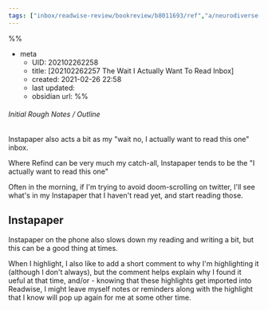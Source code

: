 ```yaml
---
tags: ["inbox/readwise-review/bookreview/b8011693/ref","a/neurodiverse-tech/inbox","p/ndw/inbox"]
---
```

%%
- meta
	- UID: 202102262258
	- title: [202102262257 The Wait I Actually Want To Read Inbox]
	- created: 2021-02-26 22:58
	- last updated: 
	- obsidian url: 
%%

###### Initial Rough Notes / Outline

Instapaper also acts a bit as my "wait no, I actually want to read this one" inbox.

Where Refind can be very much my catch-all, Instapaper tends to be the "I actually want to read this one"

Often in the morning, if I'm trying to avoid doom-scrolling on twitter, I'll see what's in my Instapaper that I haven't read yet, and start reading those.

## Instapaper 

Instapaper on the phone also slows down my reading and writing a bit, but this can be a good thing at times. 

When I highlight, I also like to add a short comment to why I'm highlighting it (although I don't always), but the comment helps explain why I found it ueful at that time, and/or - knowing that these highlights get imported into Readwise, I might leave myself notes or reminders along with the highlight that I know will pop up again for me at some other time.




[^1]: citation